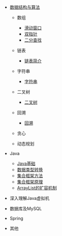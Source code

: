 <!-- _sidebar.md -->

- [数据结构与算法](/algorithm/README.md)
  
  - 数组
    - [滑动窗口](/algorithm/滑动窗口.md)
    - [双指针](/algorithm/双指针.md)
    - [二分查找](/algorithm/二分查找.md)
  - 链表
    - [链表简介](/algorithm/链表简介.md)
  - 字符串
    - [字符串](algorithm/字符串.md)
  - 二叉树
  
    - [二叉树](/algorithm/二叉树总结)
  - 回溯
    - [回溯](/algorithm/回溯.md)
  - 贪心
  - 动态规划
  
- Java
  
  - [Java基础](/Java/Java基础.md)
  - [数据类型转换](/Java/类型转换.md)
  - [集合框架方法](/Java/集合框架方法.md)
  - [集合框架原理](/Java/集合框架原理.md)
  - [ArrayList的扩容机制](/Java/ArrayList的扩容机制.md)
  
- 深入理解Java虚拟机
  
- 数据库及MySQL
  
- Spring
  
- 其他
  
  
  
  
